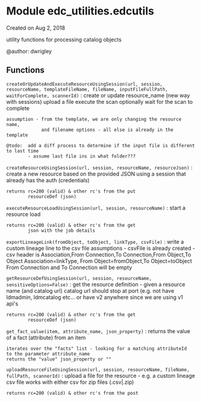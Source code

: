 Module edc_utilities.edcutils
=============================
Created on Aug 2, 2018

utility functions for processing catalog objects

@author: dwrigley

Functions
---------

    
`createOrUpdateAndExecuteResourceUsingSession(url, session, resourceName, templateFileName, fileName, inputFileFullPath, waitForComplete, scannerId)`
:   create or update resource_name  (new way with sessions)
    upload a file
    execute the scan
    optionally wait for the scan to complete
    
    assumption - from the template, we are only changing the resource name,
                 and filename options - all else is already in the template
    
    @todo:  add a diff process to determine if the input file is different to last time
            - assume last file ins in what folder???

    
`createResourceUsingSession(url, session, resourceName, resourceJson)`
:   create a new resource based on the provided JSON
    using a session that already has the auth (credentials)
    
    returns rc=200 (valid) & other rc's from the put
            resourceDef (json)

    
`executeResourceLoadUsingSession(url, session, resourceName)`
:   start a resource load
    
    returns rc=200 (valid) & other rc's from the get
            json with the job details

    
`exportLineageLink(fromObject, toObject, linkType, csvFile)`
:   write a custom lineage line to the csv file
    assumptions
      - csvFile is already created
      - csv header is Association,From Connection,To Connection,From Object,To Object
    Association=linkType, From Object=fromObject,To Object=toObject
    From Connection and To Connection will be empty

    
`getResourceDefUsingSession(url, session, resourceName, sensitiveOptions=False)`
:   get the resource definition - given a resource name (and catalog url)
    catalog url should stop at port (e.g. not have ldmadmin, ldmcatalog etc...
    or have v2 anywhere
    since we are using v1 api's
    
    returns rc=200 (valid) & other rc's from the get
            resourceDef (json)

    
`get_fact_value(item, attribute_name, json_property)`
:   returns the value of a fact (attribute) from an item
    
    iterates over the "facts" list - looking for a matching attributeId
    to the parameter attribute_name
    returns the "value" json_property or ""

    
`uploadResourceFileUsingSession(url, session, resourceName, fileName, fullPath, scannerId)`
:   upload a file for the resource - e.g. a custom lineage csv file
    works with either csv for zip files  (.csv|.zip)
    
    returns rc=200 (valid) & other rc's from the post